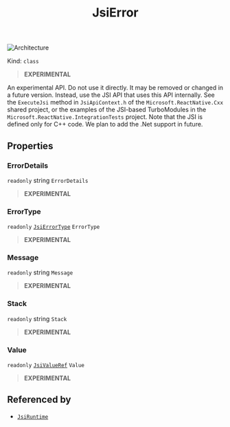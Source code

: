 ﻿---
id: JsiError
title: JsiError
---

![Architecture](https://img.shields.io/badge/architecture-new_&_old-green)

Kind: `class`

> **EXPERIMENTAL**

An experimental API. Do not use it directly. It may be removed or changed in a future version. Instead, use the JSI API that uses this API internally.
See the `ExecuteJsi` method in `JsiApiContext.h` of the `Microsoft.ReactNative.Cxx` shared project, or the examples of the JSI-based TurboModules in the `Microsoft.ReactNative.IntegrationTests` project.
Note that the JSI is defined only for C++ code. We plan to add the .Net support in future.

## Properties
### ErrorDetails
`readonly`  string `ErrorDetails`

> **EXPERIMENTAL**

### ErrorType
`readonly`  [`JsiErrorType`](JsiErrorType) `ErrorType`

> **EXPERIMENTAL**

### Message
`readonly`  string `Message`

> **EXPERIMENTAL**

### Stack
`readonly`  string `Stack`

> **EXPERIMENTAL**

### Value
`readonly`  [`JsiValueRef`](JsiValueRef) `Value`

> **EXPERIMENTAL**

## Referenced by
- [`JsiRuntime`](JsiRuntime)


